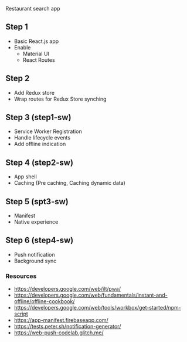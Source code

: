 Restaurant search app

## Step 1
- Basic React.js app
- Enable
	- Material UI
	- React Routes

## Step 2
- Add Redux store
- Wrap routes for Redux Store synching

## Step 3 (step1-sw)
- Service Worker Registration
- Handle lifecycle events
- Add offline indication

## Step 4 (step2-sw)
- App shell
- Caching (Pre caching, Caching dynamic data)

## Step 5 (spt3-sw)
- Manifest
- Native experience

## Step 6 (step4-sw)
- Push notification
- Background sync

### Resources
- https://developers.google.com/web/ilt/pwa/
- https://developers.google.com/web/fundamentals/instant-and-offline/offline-cookbook/
- https://developers.google.com/web/tools/workbox/get-started/npm-script
- https://app-manifest.firebaseapp.com/
- https://tests.peter.sh/notification-generator/
- https://web-push-codelab.glitch.me/